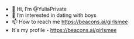 - 👋 Hi, I’m @YuliaPrivate
- 👀 I’m interested in dating with boys
- 📫 How to reach me https://beacons.ai/girlsmee
- It`s my profile - https://beacons.ai/girlsmee
